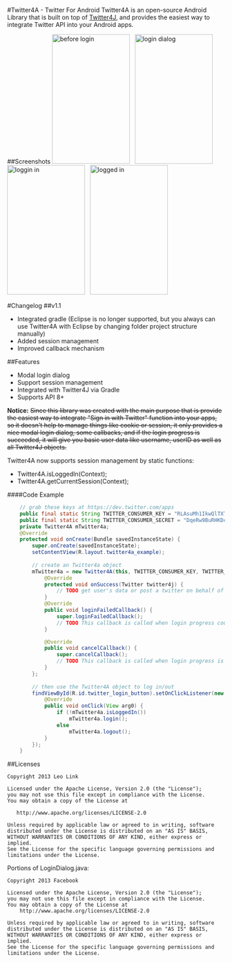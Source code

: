 #Twitter4A - Twitter For Android
Twitter4A is an open-source Android Library that is built on top of <a href="https://github.com/yusuke/twitter4j/">Twitter4J</a>, and provides the easiest way to integrate Twitter API into your Android apps.

##Screenshots
<img src="https://raw.github.com/mrleolink/Twitter4A/master/screenshots/before_login.png" width="180" height="300" alt="before login">&nbsp;&nbsp;
<img src="https://raw.github.com/mrleolink/Twitter4A/master/screenshots/login_dialog.png" width="180" height="300" alt="login dialog">&nbsp;&nbsp;
<img src="https://raw.github.com/mrleolink/Twitter4A/master/screenshots/logging_in.png" width="180" height="300" alt="loggin in">&nbsp;&nbsp;
<img src="https://raw.github.com/mrleolink/Twitter4A/master/screenshots/logged_in.png" width="180" height="300" alt="logged in">

#Changelog
##v1.1
- Integrated gradle (Eclipse is no longer supported, but you always can use Twitter4A with Eclipse by changing folder project structure manually)
- Added session management
- Improved callback mechanism

##Features
- Modal login dialog
- Support session management
- Integrated with Twitter4J via Gradle
- Supports API 8+

**Notice:**
<del>Since this library was created with the main purpose that is provide the easiest way to integrate "Sign in with Twitter" function into your apps, so it doesn't help to manage things like cookie or session, it only provides a nice modal login dialog, some callbacks, and if the login progress is succeeded, it will give you basic user data like username, userID as well as all Twitter4J objects.</del>

Twitter4A now supports session management by static functions:

- Twitter4A.isLoggedIn(Context);
- Twitter4A.getCurrentSession(Context);

####Code Example
```java
	// grab these keys at https://dev.twitter.com/apps
    public final static String TWITTER_CONSUMER_KEY = "RLAsuMh1IkwQlTXTqTBig";
    public final static String TWITTER_CONSUMER_SECRET = "DqeRw9BuRHKDcsCyQAttqJEZrk7q0zBIjP2kXvzJI";
    private Twitter4A mTwitter4a;
	@Override
	protected void onCreate(Bundle savedInstanceState) {
		super.onCreate(savedInstanceState);
		setContentView(R.layout.twitter4a_example);
		
		// create an Twitter4a object
		mTwitter4a = new Twitter4A(this, TWITTER_CONSUMER_KEY, TWITTER_CONSUMER_SECRET) {
			@Override
			protected void onSuccess(Twitter twitter4j) {
				// TODO get user's data or post a twitter on behalf of the logged in user or do whatever you want here
			}
			@Override
			public void loginFailedCallback() {
				super.loginFailedCallback();
                // TODO This callback is called when login progress couldn't succeed for some reasons
			}

			@Override
			public void cancelCallback() {
				super.cancelCallback();
                // TODO This callback is called when login progress is explicitly cancelled by user
			}
		};
		
		// then use the Twitter4A object to log in/out
		findViewById(R.id.twitter_login_button).setOnClickListener(new OnClickListener() {
			@Override
			public void onClick(View arg0) {
				if (!mTwitter4a.isLoggedIn())
					mTwitter4a.login();
				else
					mTwitter4a.logout();
			}
		});
	}
```

##Licenses

    Copyright 2013 Leo Link

    Licensed under the Apache License, Version 2.0 (the "License");
    you may not use this file except in compliance with the License.
    You may obtain a copy of the License at

       http://www.apache.org/licenses/LICENSE-2.0

    Unless required by applicable law or agreed to in writing, software
    distributed under the License is distributed on an "AS IS" BASIS,
    WITHOUT WARRANTIES OR CONDITIONS OF ANY KIND, either express or implied.
    See the License for the specific language governing permissions and
    limitations under the License.

Portions of LoginDialog.java:

    Copyright 2013 Facebook
 
    Licensed under the Apache License, Version 2.0 (the "License");
    you may not use this file except in compliance with the License.
    You may obtain a copy of the License at
        http://www.apache.org/licenses/LICENSE-2.0

    Unless required by applicable law or agreed to in writing, software
    distributed under the License is distributed on an "AS IS" BASIS,
    WITHOUT WARRANTIES OR CONDITIONS OF ANY KIND, either express or implied.
    See the License for the specific language governing permissions and
    limitations under the License.
